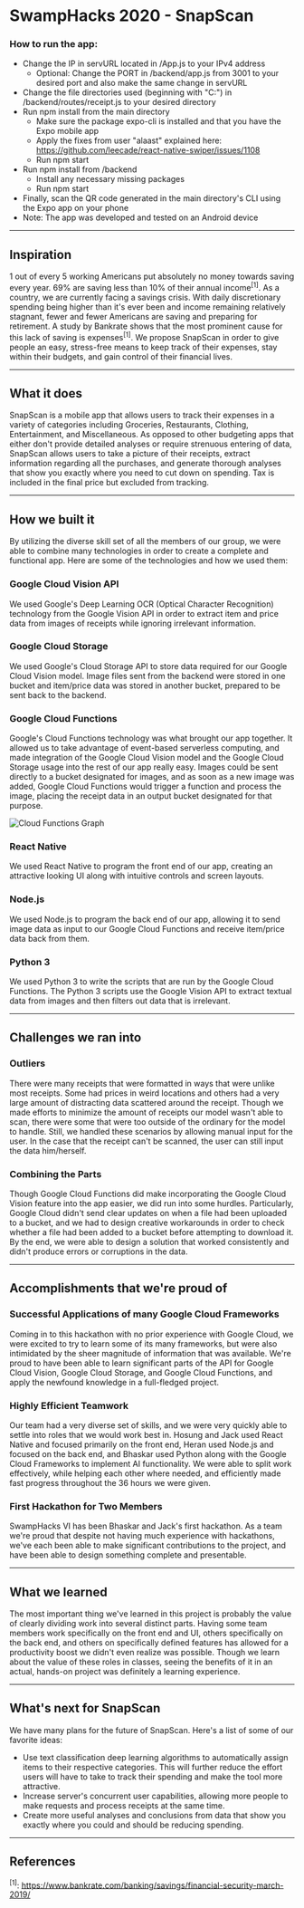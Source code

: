 # SwampHacks 2020 - SnapScan

### How to run the app:
* Change the IP in servURL located in /App.js to your IPv4 address
  * Optional: Change the PORT in /backend/app.js from 3001 to your desired port and also make the same change in servURL 
* Change the file directories used (beginning with "C:") in /backend/routes/receipt.js to your desired directory 
* Run npm install from the main directory
  * Make sure the package expo-cli is installed and that you have the Expo mobile app
  * Apply the fixes from user "alaast" explained here: https://github.com/leecade/react-native-swiper/issues/1108
  * Run npm start
* Run npm install from /backend
  * Install any necessary missing packages
  * Run npm start
* Finally, scan the QR code generated in the main directory's CLI using the Expo app on your phone
* Note: The app was developed and tested on an Android device 

----------------------------------------------------------

## Inspiration
1 out of every 5 working Americans put absolutely no money towards saving every year. 69% are saving less than 10% of their annual income<sup>[1]</sup>. As a country, we are currently facing a savings crisis. With daily discretionary spending being higher than it's ever been and income remaining relatively stagnant, fewer and fewer Americans are saving and preparing for retirement. A study by Bankrate shows that the most prominent cause for this lack of saving is expenses<sup>[1]</sup>. We propose SnapScan in order to give people an easy, stress-free means to keep track of their expenses, stay within their budgets, and gain control of their financial lives.

----------------------------------------------------------

## What it does
SnapScan is a mobile app that allows users to track their expenses in a variety of categories including Groceries, Restaurants, Clothing, Entertainment, and Miscellaneous. As opposed to other budgeting apps that either don't provide detailed analyses or require strenuous entering of data, SnapScan allows users to take a picture of their receipts, extract information regarding all the purchases, and generate thorough analyses that show you exactly where you need to cut down on spending. Tax is included in the final price but excluded from tracking. 

----------------------------------------------------------

## How we built it
By utilizing the diverse skill set of all the members of our group, we were able to combine many technologies in order to create a complete and functional app. Here are some of the technologies and how we used them:

### Google Cloud Vision API
We used Google's Deep Learning OCR (Optical Character Recognition) technology from the Google Vision API in order to extract item and price data from images of receipts while ignoring irrelevant information.

### Google Cloud Storage
We used Google's Cloud Storage API to store data required for our Google Cloud Vision model. Image files sent from the backend were stored in one bucket and item/price data was stored in another bucket, prepared to be sent back to the backend.

### Google Cloud Functions
Google's Cloud Functions technology was what brought our app together. It allowed us to take advantage of event-based serverless computing, and made integration of the Google Cloud Vision model and the Google Cloud Storage usage into the rest of our app really easy. Images could be sent directly to a bucket designated for images, and as soon as a new image was added, Google Cloud Functions would trigger a function and process the image, placing the receipt data in an output bucket designated for that purpose.

![Cloud Functions Graph](https://i.imgur.com/YOjNYGF.png)

### React Native
We used React Native to program the front end of our app, creating an attractive looking UI along with intuitive controls and screen layouts.

### Node.js
We used Node.js to program the back end of our app, allowing it to send image data as input to our Google Cloud Functions and receive item/price data back from them.

### Python 3
We used Python 3 to write the scripts that are run by the Google Cloud Functions. The Python 3 scripts use the Google Vision API to extract textual data from images and then filters out data that is irrelevant.

<!--### (How the server works)-->

----------------------------------------------------------

## Challenges we ran into
### Outliers
There were many receipts that were formatted in ways that were unlike most receipts. Some had prices in weird locations and others had a very large amount of distracting data scattered around the receipt. Though we made efforts to minimize the amount of receipts our model wasn't able to scan, there were some that were too outside of the ordinary for the model to handle. Still, we handled these scenarios by allowing manual input for the user. In the case that the receipt can't be scanned, the user can still input the data him/herself.

### Combining the Parts
Though Google Cloud Functions did make incorporating the Google Cloud Vision feature into the app easier, we did run into some hurdles. Particularly, Google Cloud didn't send clear updates on when a file had been uploaded to a bucket, and we had to design creative workarounds in order to check whether a file had been added to a bucket before attempting to download it. By the end, we were able to design a solution that worked consistently and didn't produce errors or corruptions in the data.

----------------------------------------------------------

## Accomplishments that we're proud of
### Successful Applications of many Google Cloud Frameworks
Coming in to this hackathon with no prior experience with Google Cloud, we were excited to try to learn some of its many frameworks, but were also intimidated by the sheer magnitude of information that was available. We're proud to have been able to learn significant parts of the API for Google Cloud Vision, Google Cloud Storage, and Google Cloud Functions, and apply the newfound knowledge in a full-fledged project.

### Highly Efficient Teamwork
Our team had a very diverse set of skills, and we were very quickly able to settle into roles that we would work best in. Hosung and Jack used React Native and focused primarily on the front end, Heran used Node.js and focused on the back end, and Bhaskar used Python along with the Google Cloud Frameworks to implement AI functionality. We were able to split work effectively, while helping each other where needed, and efficiently made fast progress throughout the 36 hours we were given.

### First Hackathon for Two Members
SwampHacks VI has been Bhaskar and Jack's first hackathon. As a team we're proud that despite not having much experience with hackathons, we've each been able to make significant contributions to the project, and have been able to design something complete and presentable.

----------------------------------------------------------

## What we learned
The most important thing we've learned in this project is probably the value of clearly dividing work into several distinct parts. Having some team members work specifically on the front end and UI, others specifically on the back end, and others on specifically defined features has allowed for a productivity boost we didn't even realize was possible. Though we learn about the value of these roles in classes, seeing the benefits of it in an actual, hands-on project was definitely a learning experience.

----------------------------------------------------------


## What's next for SnapScan
We have many plans for the future of SnapScan. Here's a list of some of our favorite ideas:

* Use text classification deep learning algorithms to automatically assign items to their respective categories. This will further reduce the effort users will have to take to track their spending and make the tool more attractive.
* Increase server's concurrent user capabilities, allowing more people to make requests and process receipts at the same time.
* Create more useful analyses and conclusions from data that show you exactly where you could and should be reducing spending.

----------------------------------------------------------

## References
<sup>[1]</sup>: https://www.bankrate.com/banking/savings/financial-security-march-2019/
